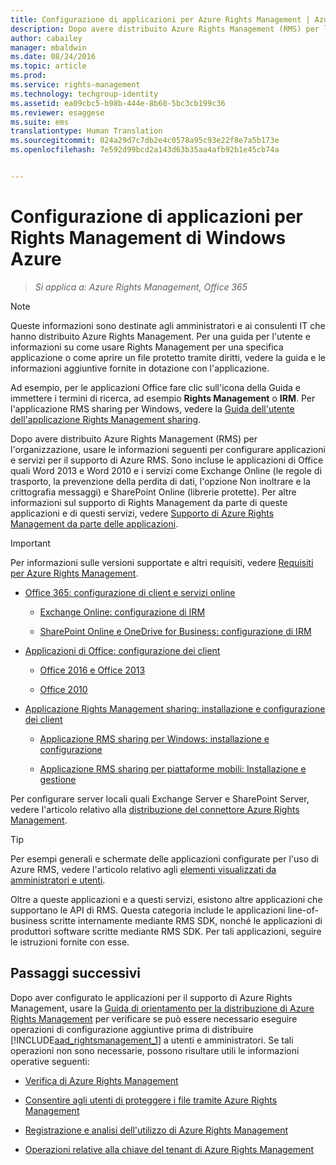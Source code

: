 ```yaml
---
title: Configurazione di applicazioni per Azure Rights Management | Azure RMS
description: Dopo avere distribuito Azure Rights Management (RMS) per l'organizzazione, usare le informazioni seguenti per configurare applicazioni e servizi per il supporto di Azure RMS. Sono incluse le applicazioni di Office quali Word 2013 e Word 2010 e i servizi come Exchange Online (le regole di trasporto, la prevenzione della perdita di dati, l'opzione Non inoltrare e la crittografia messaggi) e SharePoint Online (librerie protette).
author: cabailey
manager: mbaldwin
ms.date: 08/24/2016
ms.topic: article
ms.prod: 
ms.service: rights-management
ms.technology: techgroup-identity
ms.assetid: ea09cbc5-b98b-444e-8b60-5bc3cb199c36
ms.reviewer: esaggese
ms.suite: ems
translationtype: Human Translation
ms.sourcegitcommit: 024a29d7c7db2e4c0578a95c93e22f8e7a5b173e
ms.openlocfilehash: 7e592d99bcd2a143d63b35aa4afb92b1e45cb74a


---
```


# Configurazione di applicazioni per Rights Management di Windows Azure

>*Si applica a: Azure Rights Management, Office 365*

> [!NOTE]
> Queste informazioni sono destinate agli amministratori e ai consulenti IT che hanno distribuito Azure Rights Management. Per una guida per l'utente e informazioni su come usare Rights Management per una specifica applicazione o come aprire un file protetto tramite diritti, vedere la guida e le informazioni aggiuntive fornite in dotazione con l'applicazione.
>
> Ad esempio, per le applicazioni Office fare clic sull'icona della Guida e immettere i termini di ricerca, ad esempio **Rights Management** o **IRM**. Per l'applicazione RMS sharing per Windows, vedere la [Guida dell'utente dell'applicazione Rights Management sharing](../rms-client/sharing-app-user-guide.md).

Dopo avere distribuito Azure Rights Management (RMS) per l'organizzazione, usare le informazioni seguenti per configurare applicazioni e servizi per il supporto di Azure RMS. Sono incluse le applicazioni di Office quali Word 2013 e Word 2010 e i servizi come Exchange Online (le regole di trasporto, la prevenzione della perdita di dati, l'opzione Non inoltrare e la crittografia messaggi) e SharePoint Online (librerie protette). Per altre informazioni sul supporto di Rights Management da parte di queste applicazioni e di questi servizi, vedere [Supporto di Azure Rights Management da parte delle applicazioni](../understand-explore/applications-support.md).

> [!IMPORTANT]
> Per informazioni sulle versioni supportate e altri requisiti, vedere [Requisiti per Azure Rights Management](../get-started/requirements-azure-rms.md).

-   [Office 365: configurazione di client e servizi online](configure-office365.md)

    -   [Exchange Online: configurazione di IRM](configure-office365.md#exchange-online-irm-configuration)

    -   [SharePoint Online e OneDrive for Business: configurazione di IRM](configure-office365.md#sharepoint-online-and-onedrive-for-business-irm-configuration)

- [Applicazioni di Office: configurazione dei client](configure-office-apps.md)

    -   [Office 2016 e Office 2013](configure-office-apps.md#office-2016-and-office-2013)

    -   [Office 2010](configure-office-apps.md#office-2010)

-   [Applicazione Rights Management sharing: installazione e configurazione dei client](configure-sharing-app.md)

    -   [Applicazione RMS sharing per Windows: installazione e configurazione](configure-sharing-app.md#the-rms-sharing-application-for-windows-installation-and-configuration)

    -   [Applicazione RMS sharing per piattaforme mobili: Installazione e gestione](configure-sharing-app.md#the-rms-sharing-application-for-mobile-platforms-installation-and-management)


Per configurare server locali quali Exchange Server e SharePoint Server, vedere l'articolo relativo alla [distribuzione del connettore Azure Rights Management](deploy-rms-connector.md).

> [!TIP]
> Per esempi generali e schermate delle applicazioni configurate per l'uso di Azure RMS, vedere l'articolo relativo agli [elementi visualizzati da amministratori e utenti](../understand-explore/what-admins-users-see.md).


Oltre a queste applicazioni e a questi servizi, esistono altre applicazioni che supportano le API di RMS. Questa categoria include le applicazioni line-of-business scritte internamente mediante RMS SDK, nonché le applicazioni di produttori software scritte mediante RMS SDK. Per tali applicazioni, seguire le istruzioni fornite con esse.

## Passaggi successivi
Dopo aver configurato le applicazioni per il supporto di Azure Rights Management, usare la [Guida di orientamento per la distribuzione di Azure Rights Management](../plan-design/deployment-roadmap.md) per verificare se può essere necessario eseguire operazioni di configurazione aggiuntive prima di distribuire [!INCLUDE[aad_rightsmanagement_1](../includes/aad_rightsmanagement_1_md.md)] a utenti e amministratori. Se tali operazioni non sono necessarie, possono risultare utili le informazioni operative seguenti:

- [Verifica di Azure Rights Management](verify.md)

- [Consentire agli utenti di proteggere i file tramite Azure Rights Management](help-users.md)

- [Registrazione e analisi dell'utilizzo di Azure Rights Management](log-analyze-usage.md)

- [Operazioni relative alla chiave del tenant di Azure Rights Management](operations-tenant-key.md)





<!--HONumber=Aug16_HO4-->


